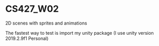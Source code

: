 # CS427_W02
2D scenes with sprites and animations

The fastest way to test is import my unity package (I use unity version 2019.2.9f1 Personal)
